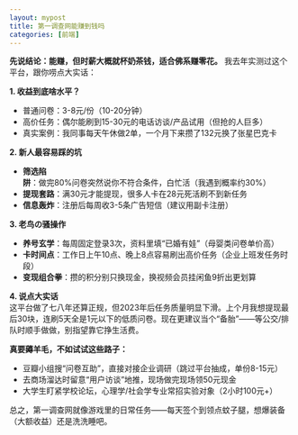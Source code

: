 ```yaml
---
layout: mypost
title: 第一调查网能赚到钱吗
categories: [前端]
---
```


**先说结论：能赚，但时薪大概就杯奶茶钱，适合佛系赚零花。** 我去年实测过这个平台，跟你唠点大实话：

**1. 收益到底啥水平？**  
- 普通问卷：3-8元/份（10-20分钟）  
- 高价任务：偶尔能刷到15-30元的电话访谈/产品试用（但抢的人巨多）  
- 真实案例：我同事每天午休做2单，一个月下来攒了132元换了张星巴克卡  

**2. 新人最容易踩的坑**  
- **筛选陷阱**：做完80%问卷突然说你不符合条件，白忙活（我遇到概率约30%）  
- **提现套路**：满30元才能提现，很多人卡在28元死活刷不到新任务  
- **信息轰炸**：注册后每周收3-5条广告短信（建议用副卡注册）  

**3. 老鸟の骚操作**  
- **养号玄学**：每周固定登录3次，资料里填“已婚有娃”（母婴类问卷单价高）  
- **卡时间点**：工作日上午10点、晚上8点容易刷出高价任务（企业上班发任务时段）  
- **变现组合拳**：攒的积分别只换现金，换视频会员挂闲鱼9折出更划算  

**4. 说点大实话**  
这平台做了七八年还算正规，但2023年后任务质量明显下滑。上个月我想提现最后30块，连刷5天全是1元以下的低质问卷。现在更建议当个“备胎”——等公交/排队时顺手做做，别指望靠它挣生活费。  

**真要薅羊毛，不如试试这些路子：**  
- 豆瓣小组搜“问卷互助”，直接对接企业调研（跳过平台抽成，单份8-15元）  
- 去商场溜达时留意“用户访谈”地推，现场做完现场领50元现金  
- 大学生盯紧学校论坛，心理学/社会学专业常招实验对象（2小时100元+）  

总之，第一调查网就像游戏里的日常任务——每天签个到领点蚊子腿，想爆装备（大额收益）还是洗洗睡吧。
